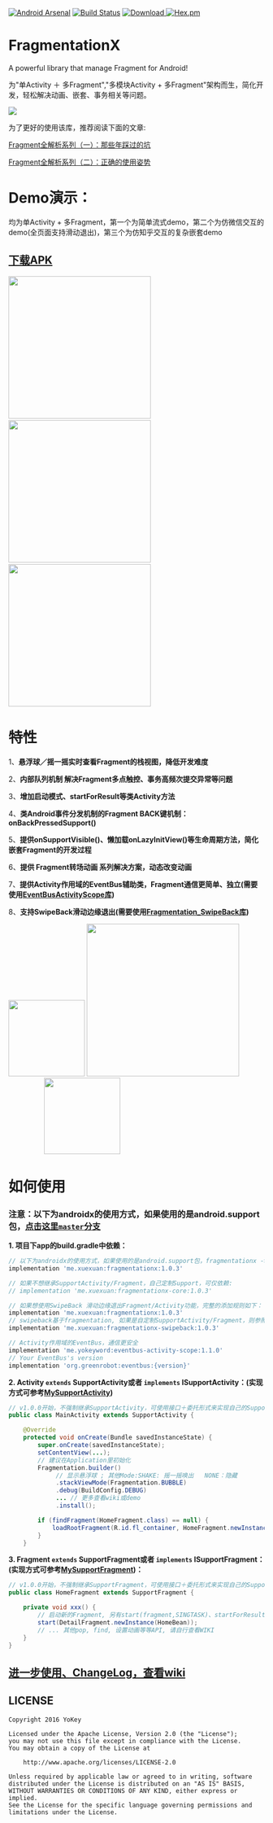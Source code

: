 [![Android Arsenal](https://img.shields.io/badge/Android%20Arsenal-Fragmentation-brightgreen.svg?style=flat)](https://android-arsenal.com/details/1/5937)
[![Build Status](https://github.com/JantHsueh/Fragmentation/workflows/RELEASE_CI/badge.svg?branch=androidx)](https://github.com/JantHsueh/Fragmentation/workflows/RELEASE_CI/badge.svg?branch=androidxn)
[![Download](https://api.bintray.com/packages/jantxue/maven/Fragmentationx/images/download.svg) ](https://bintray.com/jantxue/maven/Fragmentationx/_latestVersion)
[![Hex.pm](https://img.shields.io/hexpm/l/plug.svg)](https://www.apache.org/licenses/LICENSE-2.0)


# FragmentationX
A powerful library that manage Fragment for Android!

为"单Activity ＋ 多Fragment","多模块Activity + 多Fragment"架构而生，简化开发，轻松解决动画、嵌套、事务相关等问题。

![](/gif/logo.png)


为了更好的使用该库，推荐阅读下面的文章:

[Fragment全解析系列（一）：那些年踩过的坑](http://www.jianshu.com/p/d9143a92ad94)

[Fragment全解析系列（二）：正确的使用姿势](http://www.jianshu.com/p/fd71d65f0ec6)


# Demo演示：
均为单Activity + 多Fragment，第一个为简单流式demo，第二个为仿微信交互的demo(全页面支持滑动退出)，第三个为仿知乎交互的复杂嵌套demo

## [下载APK](https://github.com/JantHsueh/Fragmentation/releases)

<img src="/gif/demo1.gif" width="280px"/> <img src="/gif/demo2.gif" width="280px"/>
 <img src="/gif/demo3.gif" width="280px"/>

# 特性

1、**悬浮球／摇一摇实时查看Fragment的栈视图，降低开发难度**

2、**内部队列机制 解决Fragment多点触控、事务高频次提交异常等问题**

3、**增加启动模式、startForResult等类Activity方法**

4、**类Android事件分发机制的Fragment BACK键机制：onBackPressedSupport()**

5、**提供onSupportVisible()、懒加载onLazyInitView()等生命周期方法，简化嵌套Fragment的开发过程**

6、**提供 Fragment转场动画 系列解决方案，动态改变动画**

7、**提供Activity作用域的EventBus辅助类，Fragment通信更简单、独立(需要使用[EventBusActivityScope库](https://github.com/JantHsueh/Fragmentation/blob/master/eventbus_activity_scope/README.md))**

8、**支持SwipeBack滑动边缘退出(需要使用[Fragmentation_SwipeBack库](https://github.com/JantHsueh/Fragmentation/blob/master/fragmentation_swipeback/README.md))**

<img src="/gif/stack.png" width="150px"/> <img src="/gif/log.png" width="300px"/>     <img src="/gif/SwipeBack.png" width="150px"/>

# 如何使用
### 注意：以下为androidx的使用方式，如果使用的是android.support包，[点击这里`master`分支](https://github.com/JantHsueh/Fragmentation/blob/master/README_CN.md)
**1. 项目下app的build.gradle中依赖：**

````gradle
// 以下为androidx的使用方式，如果使用的是android.support包，fragmentationx -> fragmentation 即可
implementation 'me.xuexuan:fragmentationx:1.0.3'

// 如果不想继承SupportActivity/Fragment，自己定制Support，可仅依赖:
// implementation 'me.xuexuan:fragmentationx-core:1.0.3'

// 如果想使用SwipeBack 滑动边缘退出Fragment/Activity功能，完整的添加规则如下：
implementation 'me.xuexuan:fragmentationx:1.0.3'
// swipeback基于fragmentation, 如果是自定制SupportActivity/Fragment，则参照SwipeBackActivity/Fragment实现即可
implementation 'me.xuexuan:fragmentationx-swipeback:1.0.3'

// Activity作用域的EventBus，通信更安全
implementation 'me.yokeyword:eventbus-activity-scope:1.1.0'
// Your EventBus's version
implementation 'org.greenrobot:eventbus:{version}'
````

**2. Activity `extends` SupportActivity或者 `implements` ISupportActivity：(实现方式可参考[MySupportActivity](https://github.com/JantHsueh/Fragmentation/blob/master/demo/src/main/java/me/yokeyword/sample/demo_flow/base/MySupportActivity.java))**
````java
// v1.0.0开始，不强制继承SupportActivity，可使用接口＋委托形式来实现自己的SupportActivity
public class MainActivity extends SupportActivity {

    @Override
    protected void onCreate(Bundle savedInstanceState) {
        super.onCreate(savedInstanceState);
        setContentView(...);
        // 建议在Application里初始化
        Fragmentation.builder()
             // 显示悬浮球 ; 其他Mode:SHAKE: 摇一摇唤出   NONE：隐藏
             .stackViewMode(Fragmentation.BUBBLE)
             .debug(BuildConfig.DEBUG)
             ... // 更多查看wiki或demo
             .install();

        if (findFragment(HomeFragment.class) == null) {
            loadRootFragment(R.id.fl_container, HomeFragment.newInstance());  // 加载根Fragment
        }
    }
````

**3. Fragment `extends` SupportFragment或者 `implements` ISupportFragment：(实现方式可参考[MySupportFragment](https://github.com/JantHsueh/Fragmentation/blob/master/demo/src/main/java/me/yokeyword/sample/demo_flow/base/MySupportFragment.java))：**
````java
// v1.0.0开始，不强制继承SupportFragment，可使用接口＋委托形式来实现自己的SupportFragment
public class HomeFragment extends SupportFragment {

    private void xxx() {
        // 启动新的Fragment, 另有start(fragment,SINGTASK)、startForResult、startWithPop等启动方法
        start(DetailFragment.newInstance(HomeBean));
        // ... 其他pop, find, 设置动画等等API, 请自行查看WIKI
    }
}
````

## [进一步使用、ChangeLog，查看wiki](https://github.com/JantHsueh/Fragmentation/wiki)

## LICENSE
````
Copyright 2016 YoKey

Licensed under the Apache License, Version 2.0 (the "License");
you may not use this file except in compliance with the License.
You may obtain a copy of the License at

    http://www.apache.org/licenses/LICENSE-2.0

Unless required by applicable law or agreed to in writing, software
distributed under the License is distributed on an "AS IS" BASIS,
WITHOUT WARRANTIES OR CONDITIONS OF ANY KIND, either express or implied.
See the License for the specific language governing permissions and
limitations under the License.
````
